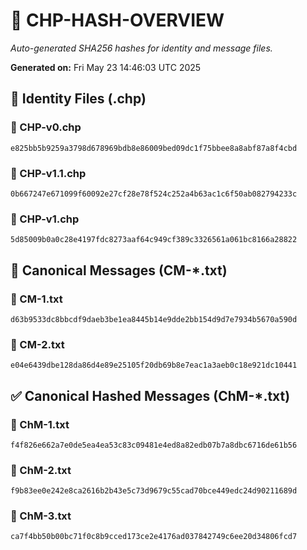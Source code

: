 # 🔐 CHP-HASH-OVERVIEW

_Auto-generated SHA256 hashes for identity and message files._

**Generated on:** Fri May 23 14:46:03 UTC 2025

## 📂 Identity Files (.chp)

### 🔹 CHP-v0.chp
```sha256
e825bb5b9259a3798d678969bdb8e86009bed09dc1f75bbee8a8abf87a8f4cbd
```

### 🔹 CHP-v1.1.chp
```sha256
0b667247e671099f60092e27cf28e78f524c252a4b63ac1c6f50ab082794233c
```

### 🔹 CHP-v1.chp
```sha256
5d85009b0a0c28e4197fdc8273aaf64c949cf389c3326561a061bc8166a28822
```

## 📨 Canonical Messages (CM-*.txt)

### 📄 CM-1.txt
```sha256
d63b9533dc8bbcdf9daeb3be1ea8445b14e9dde2bb154d9d7e7934b5670a590d
```

### 📄 CM-2.txt
```sha256
e04e6439dbe128da86d4e89e25105f20db69b8e7eac1a3aeb0c18e921dc10441
```

## ✅ Canonical Hashed Messages (ChM-*.txt)

### 🧾 ChM-1.txt
```sha256
f4f826e662a7e0de5ea4ea53c83c09481e4ed8a82edb07b7a8dbc6716de61b56
```

### 🧾 ChM-2.txt
```sha256
f9b83ee0e242e8ca2616b2b43e5c73d9679c55cad70bce449edc24d90211689d
```

### 🧾 ChM-3.txt
```sha256
ca7f4bb50b00bc71f0c8b9cced173ce2e4176ad037842749c6ee20d34806fcd7
```

